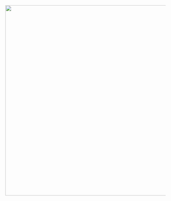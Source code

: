 <a href="https://github.com/devxb/gitanimals">
<img
  src="https://render.gitanimals.org/farms/eldoradodo"
  width="1200"
  height="600"
/>
</a>

